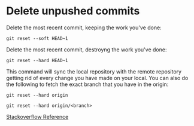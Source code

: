 # Delete unpushed commits

Delete the most recent commit, keeping the work you've done:

```
git reset --soft HEAD~1
```

Delete the most recent commit, destroyng the work you've done:

```
git reset --hard HEAD~1
```

This command will sync the local repository with the remote repository getting rid of every change you have made on your local. You can also do the following to fetch the exact branch that you have in the origin:

```
git reset --hard origin
```

```
git reset --hard origin/<branch>
```

[Stackoverflow Reference](https://stackoverflow.com/questions/3197413/how-do-i-delete-unpushed-git-commits)
